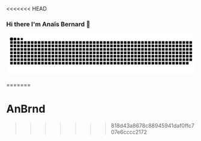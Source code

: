<<<<<<< HEAD
### Hi there I'm Anaïs Bernard 👋

![GitHub Contribution Grid Snake](https://raw.githubusercontent.com/salesp07/salesp07/output/github-contribution-grid-snake.svg)

<a href="https://www.linkedin.com/in/ana-bernard" style="display:none;">`💬 - LinkedIn`</a>

<!--
**AnBrnd/AnBrnd** is a ✨ _special_ ✨ repository because its `README.md` (this file) appears on your GitHub profile.

Here are some ideas to get you started:

- 🔭 I’m currently working on ...
- 🌱 I’m currently learning ...
- 👯 I’m looking to collaborate on ...
- 🤔 I’m looking for help with ...
- 💬 Ask me about ...
- 📫 How to reach me: ...
- 😄 Pronouns: ...
- ⚡ Fun fact: ...
-->
=======
# AnBrnd
>>>>>>> 818d43a8678c88945941daf0ffc707e6cccc2172
